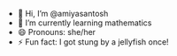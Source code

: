 - 👋 Hi, I’m @amiyasantosh
- 🌱 I’m currently learning mathematics
- 😄 Pronouns: she/her
- ⚡ Fun fact: I got stung by a jellyfish once!

<!---
amiyasantosh/amiyasantosh is a ✨ special ✨ repository because its `README.md` (this file) appears on your GitHub profile.
You can click the Preview link to take a look at your changes.
--->
